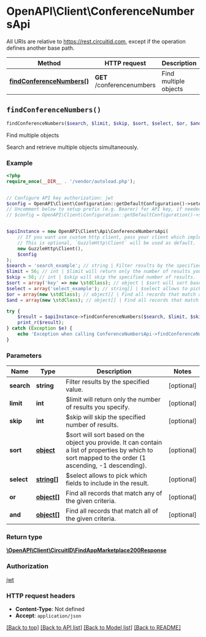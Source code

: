 # OpenAPI\Client\ConferenceNumbersApi

All URIs are relative to https://rest.circuitid.com, except if the operation defines another base path.

| Method | HTTP request | Description |
| ------------- | ------------- | ------------- |
| [**findConferenceNumbers()**](ConferenceNumbersApi.md#findConferenceNumbers) | **GET** /conferencenumbers | Find multiple objects |


## `findConferenceNumbers()`

```php
findConferenceNumbers($search, $limit, $skip, $sort, $select, $or, $and): \OpenAPI\Client\CircuitID\FindAppMarketplace200Response
```

Find multiple objects

Search and retrieve multiple objects simultaneously.

### Example

```php
<?php
require_once(__DIR__ . '/vendor/autoload.php');


// Configure API key authorization: jwt
$config = OpenAPI\Client\Configuration::getDefaultConfiguration()->setApiKey('Authorization', 'YOUR_API_KEY');
// Uncomment below to setup prefix (e.g. Bearer) for API key, if needed
// $config = OpenAPI\Client\Configuration::getDefaultConfiguration()->setApiKeyPrefix('Authorization', 'Bearer');


$apiInstance = new OpenAPI\Client\Api\ConferenceNumbersApi(
    // If you want use custom http client, pass your client which implements `GuzzleHttp\ClientInterface`.
    // This is optional, `GuzzleHttp\Client` will be used as default.
    new GuzzleHttp\Client(),
    $config
);
$search = 'search_example'; // string | Filter results by the specified value.
$limit = 56; // int | $limit will return only the number of results you specify.
$skip = 56; // int | $skip will skip the specified number of results.
$sort = array('key' => new \stdClass); // object | $sort will sort based on the object you provide. It can contain a list of properties by which to sort mapped to the order (1 ascending, -1 descending).
$select = array('select_example'); // string[] | $select allows to pick which fields to include in the result.
$or = array(new \stdClass); // object[] | Find all records that match any of the given criteria.
$and = array(new \stdClass); // object[] | Find all records that match all of the given criteria.

try {
    $result = $apiInstance->findConferenceNumbers($search, $limit, $skip, $sort, $select, $or, $and);
    print_r($result);
} catch (Exception $e) {
    echo 'Exception when calling ConferenceNumbersApi->findConferenceNumbers: ', $e->getMessage(), PHP_EOL;
}
```

### Parameters

| Name | Type | Description  | Notes |
| ------------- | ------------- | ------------- | ------------- |
| **search** | **string**| Filter results by the specified value. | [optional] |
| **limit** | **int**| $limit will return only the number of results you specify. | [optional] |
| **skip** | **int**| $skip will skip the specified number of results. | [optional] |
| **sort** | [**object**](../Model/.md)| $sort will sort based on the object you provide. It can contain a list of properties by which to sort mapped to the order (1 ascending, -1 descending). | [optional] |
| **select** | [**string[]**](../Model/string.md)| $select allows to pick which fields to include in the result. | [optional] |
| **or** | [**object[]**](../Model/object.md)| Find all records that match any of the given criteria. | [optional] |
| **and** | [**object[]**](../Model/object.md)| Find all records that match all of the given criteria. | [optional] |

### Return type

[**\OpenAPI\Client\CircuitID\FindAppMarketplace200Response**](../Model/FindAppMarketplace200Response.md)

### Authorization

[jwt](../../README.md#jwt)

### HTTP request headers

- **Content-Type**: Not defined
- **Accept**: `application/json`

[[Back to top]](#) [[Back to API list]](../../README.md#endpoints)
[[Back to Model list]](../../README.md#models)
[[Back to README]](../../README.md)
